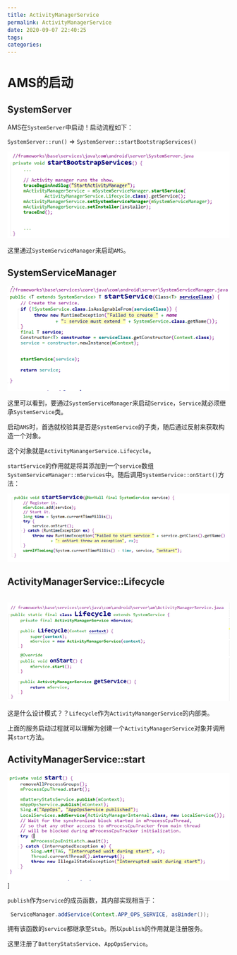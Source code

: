 ```yaml
---
title: ActivityManagerService
permalink: ActivityManagerService
date: 2020-09-07 22:40:25
tags:
categories:
---
```






# AMS的启动



## SystemServer

AMS在`SystemServer`中启动！启动流程如下：

`SystemServer::run()` => `SystemServer::startBootstrapServices()`

![image-20200907224435908](images/image-20200907224435908.png)

这里通过`SystemServiceManager`来启动`AMS`。

## SystemServiceManager

![image-20200907224923635](images/image-20200907224923635.png)

这里可以看到，要通过`SystemServiceManager`来启动`Service`，`Service`就必须继承`SystemService`类。

启动`AMS`时，首选就校验其是否是`SystemService`的子类，随后通过反射来获取构造一个对象。

这个对象就是`ActivityManangerService.Lifecycle`。

`startService`的作用就是将其添加到一个`service`数组`SystemServiceManager::mServices`中。随后调用`SystemService::onStart()`方法：

![image-20200907225311538](images/image-20200907225311538.png)



## ActivityManagerService::Lifecycle

​	![image-20200907225754421](images/image-20200907225754421.png)

这是什么设计模式？？`Lifecycle`作为`ActivityManangerService`的内部类。

上面的服务启动过程就可以理解为创建一个`ActivityManagerService`对象并调用其`start`方法。

## ActivityManagerService::start

![image-20200907230256378](images/image-20200907230256378.png)]

`publish`作为`service`的成员函数，其内部实现相当于：

```java
 ServiceManager.addService(Context.APP_OPS_SERVICE, asBinder());
```

拥有该函数的`service`都继承至`Stub`。所以`publish`的作用就是注册服务。

这里注册了`BatteryStatsService`、`AppOpsService`。



